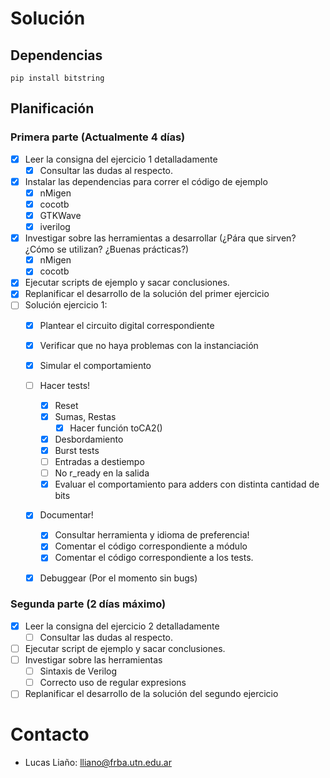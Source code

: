 # Solución

## Dependencias

```
pip install bitstring
```

## Planificación

### Primera parte (Actualmente 4 días)

* [x] Leer la consigna del ejercicio 1 detalladamente
	* [x] Consultar las dudas al respecto.
* [x] Instalar las dependencias para correr el código de ejemplo
	* [x] nMigen
	* [x] cocotb
	* [x] GTKWave
	* [x] iverilog
* [x] Investigar sobre las herramientas a desarrollar (¿Pára que sirven? ¿Cómo se utilizan? ¿Buenas prácticas?)
	* [x] nMigen
	* [x] cocotb
* [x] Ejecutar scripts de ejemplo y sacar conclusiones.
* [x] Replanificar el desarrollo de la solución del primer ejercicio
* [ ] Solución ejercicio 1:
	* [x] Plantear el circuito digital correspondiente
	* [x] Verificar que no haya problemas con la instanciación
	* [x] Simular el comportamiento
	* [ ] Hacer tests!
		* [x] Reset
		* [x] Sumas, Restas
			* [x] Hacer función toCA2()
		* [x] Desbordamiento
		* [x] Burst tests
		* [ ] Entradas a destiempo
		* [ ] No r_ready en la salida
		* [x] Evaluar el comportamiento para adders con distinta cantidad de bits
	* [x] Documentar!
		* [x] Consultar herramienta y idioma de preferencia!
		* [x] Comentar el código correspondiente a módulo
		* [x] Comentar el código correspondiente a los tests.
	* [x] Debuggear (Por el momento sin bugs)



### Segunda parte (2 días máximo)
* [x] Leer la consigna del ejercicio 2 detalladamente
	* [ ] Consultar las dudas al respecto.
* [ ] Ejecutar script de ejemplo y sacar conclusiones.
* [ ] Investigar sobre las herramientas
	* [ ] Sintaxis de Verilog
	* [ ] Correcto uso de regular expresions
* [ ] Replanificar el desarrollo de la solución del segundo ejercicio

# Contacto

* Lucas Liaño: lliano@frba.utn.edu.ar
